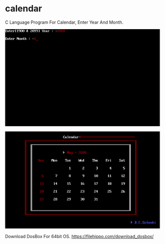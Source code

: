 # calendar
C Language Program For Calendar, Enter Year And Month.

![SnapShot](https://github.com/bharatcsolanki/calendar/blob/master/snap1.png)

![SnapShot](https://github.com/bharatcsolanki/calendar/blob/master/snap2.png)


Download DosBox For 64bit OS.
https://filehippo.com/download_dosbox/
